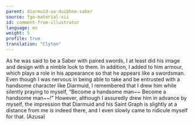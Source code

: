 ```yaml
---
parent: diarmuid-ua-duibhne-saber
source: fgo-material-vii
id: comment-from-illustrator
language: en
weight: 5
profile: true
translation: "Clyton"
---
```


As he was said to be a Saber with paired swords, I at least did his image and design with a nimble look to them. In addition, I added to him armour, which plays a role in his appearance so that he appears like a swordsman. Even though I was nervous in being able to take and be entrusted with a handsome character like Diarmuid, I remembered that I drew him while silently praying to myself, “Become a handsome man~~ Become a handsome man~~!” However, although I assuredly drew him in advance by myself, the impression that Diarmuid and his Saint Graph is slightly at a distance from me is indeed there, and I even slowly came to ridicule myself for that. (Azusa)
